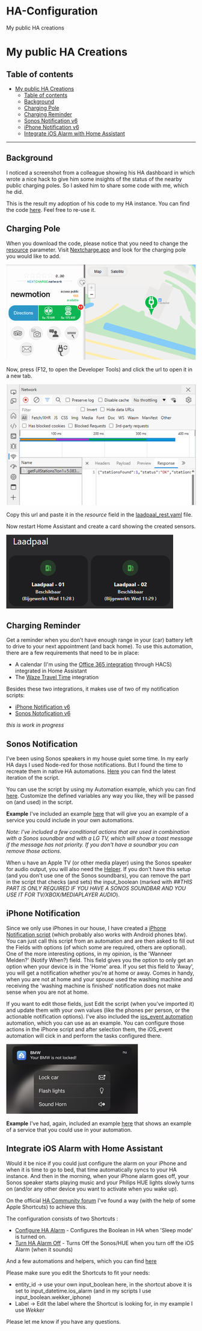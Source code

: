 # HA-Configuration
My public HA creations


# My public HA Creations

## Table of contents

- [My public HA Creations](#my-public-ha-creations)
  - [Table of contents](#table-of-contents)
  - [Background](#background)
  - [Charging Pole](#charging-pole)
  - [Charging Reminder](#charging-reminder)
  - [Sonos Notification v6](#sonos-notification)
  - [iPhone Notification v6](#iphone-notification)
  - [Integrate iOS Alarm with Home Assistant](#integrate-ios-alarm-with-home-assistant)


___

## Background

I noticed a screenshot from a colleague showing his HA dashboard in which wrote a nice hack to give him some insights of the status of the nearby public charging poles. So I asked him to share some code with me, which he did. 

This is the result my adoption of his code to my HA instance. You can find the code [here](https://github.com/helmerzNL/HA-Configuration/tree/main/Packages/house/car). Feel free to re-use it.


## Charging Pole
When you download the code, please notice that you need to change the [resource](./Packages/house/car/laadpaal_rest.yaml) parameter. Visit [Nextcharge.app](https://nextcharge.app/) and look for the charging pole you would like to add.

![Look up Charging Pole](./images/laadpaal_howto_01.png)

Now, press (F12, to open the Developer Tools) and click the url to open it in a new tab. 

![Click URL](./images/laadpaal_howto_02.png)

Copy this url and paste it in the *resource* field in the [laadpaal_rest.yaml](./Packages/house/car/laadpaal_rest.yaml) file.

Now restart Home Assistant and create a card showing the created sensors.

![Laadpaal](./images/laadpaal01.png)

## Charging Reminder
Get a reminder when you don't have enough range in your (car) battery left to drive to your next appointment (and back home). To use this automation, there are a few requirements that need to be in place:
* A calendar (I'm using the [Office 365 integration](https://rogerselwyn.github.io/O365-HomeAssistant/) through HACS) integrated in Home Assistant
* The [Waze Travel Time](https://www.home-assistant.io/integrations/waze_travel_time) integration

Besides these two integrations, it makes use of two of my notification scripts:
* [iPhone Notification v6](/Packages/notification/iphone_script_v6.yaml)
* [Sonos Notofication v6](/Packages/notification/sonos_speaker_script_v6.yaml)


*this is work in progress*


## Sonos Notification
I’ve been using Sonos speakers in my house quiet some time. In my early HA days I used Node-red for those notifications. But I found the time to recreate them in native HA automations. [Here](/Packages/notification/sonos_speaker_script_v6.yaml) you can find the latest iteration of the script. 

You can use the script by using my Automation example, which you can find [here](/Packages/_templates/sonos_notification_example_automation.yaml). Customize the defined variables any way you like, they will be passed on (and used) in the script.

**Example**
I've included an example [here](Packages/notification/sonos_service_example.yaml) that will give you an example of a service you could include in your own automations.


*Note: I've included a few conditional actions that are used in combination with a Sonos soundbar and with a LG TV, which will show a toast message if the message has not priority. If you don't have a soundbar you can remove those actions.* 

When u have an Apple TV (or other media player) using the Sonos speaker for audio output, you will also need the [Helper](/Packages/notification/sonos_speaker_helper.yaml). If you don't have this setup (and you don't use one of the Sonos soundbars), you can remove the part in the script that checks (and sets) the input_boolean (marked with *##THIS PART IS ONLY REQUIRED IF YOU HAVE A SONOS SOUNDBAR AND YOU USE IT FOR TV/XBOX/MEDIAPLAYER AUDIO*).

## iPhone Notification
Since we only use iPhones in our house, I have created a [iPhone Notification script](/Packages/notification/iphone_script_v6.yaml) (which probably also works with Android phones btw). You can just call this script from an automation and are then asked to fill out the Fields with options (of which some are required, others are optional). 
One of the more interesting options, in my opinion, is the 'Wanneer Melden?' (Notify When?) field. This field gives you the option to only get an option when your device is in the 'Home' area. If you set this field to 'Away', you will get a notification whether you're at home or away. Comes in handy, when you are not at home and your spouse used the washing machine and receiving the 'washing machine is finished' notification does not make sense when you are not at home.

If you want to edit those fields, just Edit the script (when you've imported it) and update them with your own values (like the phones per person, or the actionable notification options). I've also included the [ios_event automation](/Packages/iOS_notifications_and_actions/ios_action_-_bmw_-_lock_car-blink_lights-sound_horn.yaml) automation, which you can use as an example. You can configure those actions in the iPhone script and after selection them, the iOS_event automation will cick in and perform the tasks configured there.


![iOS Actionable](./images/ios_actionable01.jpeg)

**Example**
I've had, again, included an example [here](/Packages/notification/iphone_service_example.yaml) that shows an example of a service that you could use in your automation.

## Integrate iOS Alarm with Home Assistant
Would it be nice if you could just configure the alarm on your iPhone and when it is time to go to bed, that time automatically syncs to your HA instance. And then in the morning, when your iPhone alarm goes off, your Sonos speaker starts playing music and your Philips HUE lights slowly turns on (and/or any other device you want to activate when you wake up).

On the official [HA Community forum](https://community.home-assistant.io/t/sync-next-ios16-alarm-clock-in-ha-with-shortcuts-and-companion-app/494726/62) I've found a way (with the help of some Apple Shortcuts) to achieve this. 

The configuration consists of two Shortcuts :

- [Configure HA Alarm](https://www.icloud.com/shortcuts/ee37cd7e90904b38a467a723279665a9) - Configures the Boolean in HA when 'Sleep mode' is turned on. 
- [Turn HA Alarm Off](https://www.icloud.com/shortcuts/ca72d93ecfc7405cab005059c6f0c97c) - Turns Off the Sonos/HUE when you turn off the iOS Alarm (when it sounds)

And a few automations and helpers, which you can find [here](/Packages/house/rooms/bedroom)

Please make sure you edit the Shortcuts to fit your needs:
- entity_id -> use your own input_boolean here, in the shortcut above it is set to input_datetime.ios_alarm (and in my scripts I use input_boolean.wekker_iphone)
- Label -> Edit the label where the Shortcut is looking for, in my example I use *Wekker*


Please let me know if you have any questions.